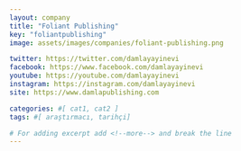 ```yaml
---
layout: company
title: "Foliant Publishing"
key: "foliantpublishing"
image: assets/images/companies/foliant-publishing.png

twitter: https://twitter.com/damlayayinevi
facebook: https://www.facebook.com/damlayayinevi
youtube: https://youtube.com/damlayayinevi
instagram: https://instagram.com/damlayayinevi
site: https://www.damlapublishing.com

categories: #[ cat1, cat2 ]
tags: #[ araştırmacı, tarihçi]

# For adding excerpt add <!--more--> and break the line
---
```


 
<!--more-->